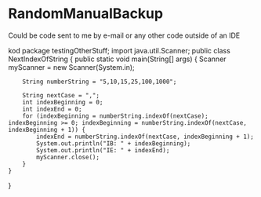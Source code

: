 # RandomManualBackup
Could be code sent to me by e-mail or any other code outside of an IDE

kod
package testingOtherStuff;
import java.util.Scanner;
public class NextIndexOfString {
	public static void main(String[] args) {
		Scanner myScanner = new Scanner(System.in);
		
		String numberString = "5,10,15,25,100,1000";
		
		String nextCase = ",";
		int indexBeginning = 0;
		int indexEnd = 0;
		for (indexBeginning = numberString.indexOf(nextCase); indexBeginning >= 0; indexBeginning = numberString.indexOf(nextCase, indexBeginning + 1)) {
			indexEnd = numberString.indexOf(nextCase, indexBeginning + 1);
			System.out.println("IB: " + indexBeginning);
			System.out.println("IE: " + indexEnd);
			myScanner.close();
		}
	}
}
